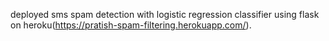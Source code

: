 deployed sms spam detection with logistic regression classifier using flask on heroku(https://pratish-spam-filtering.herokuapp.com/).
